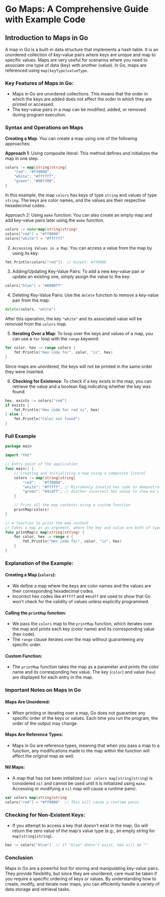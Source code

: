 # Go Maps: A Comprehensive Guide with Example Code

## Introduction to Maps in Go

A map in Go is a built-in data structure that implements a hash table. It is an unordered collection of key-value pairs where keys are unique and map to specific values. Maps are very useful for scenarios where you need to associate one type of data (key) with another (value). In Go, maps are referenced using `map[keyType]valueType`.

### Key Features of Maps in Go:

- Maps in Go are unordered collections. This means that the order in which the keys are added does not affect the order in which they are printed or accessed.
- The key-value pairs in a map can be modified, added, or removed during program execution.

### Syntax and Operations on Maps

**Creating a Map**: You can create a map using one of the following approaches:

**Approach 1**: Using composite literal: This method defines and initializes the map in one step.

```go
colors := map[string]string{
    "red": "#ff0000",
    "white": "#ffffff",
    "green": "#00ff00",
}
```

In this example, the map `colors` has keys of type `string` and values of type `string`. The keys are color names, and the values are their respective hexadecimal codes.

Approach 2: Using `make` function: You can also create an empty map and add key-value pairs later using the `make` function.

```go
colors := make(map[string]string)
colors["red"] = "#ff0000"
colors["white"] = "#ffffff"
```

2. `Accessing Values in a Map`: You can access a value from the map by using its key:

```go
fmt.Println(colors["red"])  // Output: #ff0000
```

3. Adding/Updating Key-Value Pairs: To add a new key-value pair or update an existing one, simply assign the value to the key:

```go
colors["blue"] = "#0000ff"
```

4. Deleting Key-Value Pairs: Use the `delete` function to remove a key-value pair from the map:

```go
delete(colors, "white")
```

After this operation, the key `"white"` and its associated value will be removed from the `colors` map.

5. **Iterating Over a Map**: To loop over the keys and values of a map, you can use a `for` loop with the `range` keyword:

```go
for color, hex := range colors {
    fmt.Println("Hex code for", color, "is", hex)
}
```
Since maps are unordered, the keys will not be printed in the same order they were inserted.

6. **Checking for Existence**: To check if a key exists in the map, you can retrieve the value and a boolean flag indicating whether the key was found:

```go
hex, exists := colors["red"]
if exists {
    fmt.Println("Hex code for red is", hex)
} else {
    fmt.Println("Color not found")
}
```

### Full Example 

```go
package main

import "fmt"

// Entry point of the application
func main() {
    // Creating and initializing a map using a composite literal
    colors := map[string]string{
        "red":   "#ff0000",
        "white": "#fffff", // Mistakenly invalid hex code to demonstrate flexibility
        "green": "#4sdff", // Another incorrect hex value to show Go's handling
    }

    // Print all the map contents using a custom function
    printMap(colors)
}

// A function to print the map content
// Takes a map as an argument, where the key and value are both of type string
func printMap(c map[string]string) {
    for color, hex := range c {
        fmt.Println("Hex code for", color, "is", hex)
    }
}
```

### Explanation of the Example:

#### Creating a Map (`colors`):
- We define a map where the keys are color names and the values are their corresponding hexadecimal codes.
- Incorrect hex codes like `#fffff` and `#4sdff` are used to show that Go won't check for the validity of values unless explicitly programmed.

#### Calling the `printMap` function:
- We pass the `colors` map to the `printMap` function, which iterates over the map and prints each key (color name) and its corresponding value (hex code).
- The `range` clause iterates over the map without guaranteeing any specific order.

#### Custom Function:
- The `printMap` function takes the map as a parameter and prints the color name and its corresponding hex value. The key (`color`) and value (`hex`) are displayed for each entry in the map.

### Important Notes on Maps in Go

#### Maps Are Unordered:
- When printing or iterating over a map, Go does not guarantee any specific order of the keys or values. Each time you run the program, the order of the output may change.

#### Maps Are Reference Types:
- Maps in Go are reference types, meaning that when you pass a map to a function, any modifications made to the map within the function will affect the original map as well.

#### Nil Maps:
- A map that has not been initialized (`var colors map[string]string`) is considered `nil` and cannot be used until it is initialized using `make`. Accessing or modifying a `nil` map will cause a runtime panic.


```go
var colors map[string]string
colors["red"] = "#ff0000"  // This will cause a runtime panic
```

### Checking for Non-Existent Keys:

- If you attempt to access a key that doesn't exist in the map, Go will return the zero value of the map's value type (e.g., an empty string for `map[string]string`).

```go
hex := colors["blue"]  // If "blue" doesn't exist, hex will be ""
```

### Conclusion

Maps in Go are a powerful tool for storing and manipulating key-value pairs. They provide flexibility, but since they are unordered, care must be taken if you require a specific ordering of keys or values. By understanding how to create, modify, and iterate over maps, you can efficiently handle a variety of data storage and retrieval tasks.
